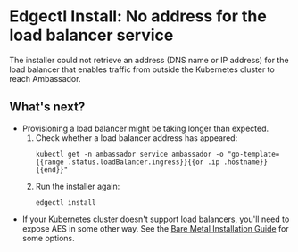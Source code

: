 # Edgectl Install: No address for the load balancer service
 
The installer could not retrieve an address (DNS name or IP address) for the load balancer that enables traffic from outside the Kubernetes cluster to reach Ambassador. 

## What's next?

* Provisioning a load balancer might be taking longer than expected.
  1. Check whether a load balancer address has appeared:
     ```shell
     kubectl get -n ambassador service ambassador -o "go-template={{range .status.loadBalancer.ingress}}{{or .ip .hostname}}{{end}}"
     ```
  2. Run the installer again:
     ```shell
     edgectl install
     ```
* If your Kubernetes cluster doesn't support load balancers, you'll need to expose AES in some other way. See the [Bare Metal Installation Guide](https://www.getambassador.io/docs/latest/topics/install/bare-metal/) for some options.
